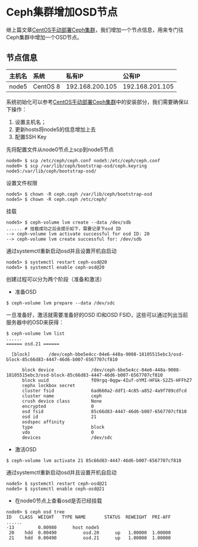 # Ceph集群增加OSD节点

继上篇文章[CentOS手动部署Ceph集群](https://ansheng.me/centos-manual-deployment-of-ceph-cluster/)，我们增加一个节点信息，用来专门往Ceph集群中增加一个OSD节点。

## 节点信息

|主机名|系统|私有IP|公有IP|
|:--|:--|:--|:--|
|node5|CentOS 8|192.168.200.105|192.168.201.105|

系统初始化可以参考[CentOS手动部署Ceph集群](https://ansheng.me/centos-manual-deployment-of-ceph-cluster/)中的安装部分，我们需要确保以下操作：

1. 设置主机名；
2. 更新hosts将node5的信息增加上去
3. 配置SSH Key

先将配置文件从node0节点上scp到node5节点

```
node0> $ scp /etc/ceph/ceph.conf node5:/etc/ceph/ceph.conf
node0> $ scp /var/lib/ceph/bootstrap-osd/ceph.keyring node5:/var/lib/ceph/bootstrap-osd/

```

设置文件权限

```
node5> $ chown -R ceph.ceph /var/lib/ceph/bootstrap-osd
node5> $ chown -R ceph.ceph /etc/ceph/

```

挂载

```
node5> $ ceph-volume lvm create --data /dev/sdb
...... # 挂载成功之后会提示如下，需要记录下osd ID
--> ceph-volume lvm activate successful for osd ID: 20
--> ceph-volume lvm create successful for: /dev/sdb

```

通过systemctl重新启动osd并且设置开机自启动

```
node5> $ systemctl restart ceph-osd@20
node5> $ systemctl enable ceph-osd@20

```

创建过程可以分为两个阶段（准备和激活）

- 准备OSD

```
$ ceph-volume lvm prepare --data /dev/sdc

```

一旦准备好，激活就需要准备好的OSD ID和OSD FSID，这些可以通过列出当前服务器中的OSD来获得：

```
$ ceph-volume lvm list
......
====== osd.21 ======

  [block]       /dev/ceph-bbe5e4cc-04e6-448a-9008-18105515ebc3/osd-block-85c66d83-4447-46d6-b007-6567707cf810

      block device              /dev/ceph-bbe5e4cc-04e6-448a-9008-18105515ebc3/osd-block-85c66d83-4447-46d6-b007-6567707cf810
      block uuid                fO9rgq-0qgw-4Iuf-oYMI-HFGk-S2ZS-HFFhZ7
      cephx lockbox secret
      cluster fsid              6ad660a2-ddf1-4c85-a852-4a9f789cdfcd
      cluster name              ceph
      crush device class        None
      encrypted                 0
      osd fsid                  85c66d83-4447-46d6-b007-6567707cf810
      osd id                    21
      osdspec affinity
      type                      block
      vdo                       0
      devices                   /dev/sdc

```

- 激活OSD

```
$ ceph-volume lvm activate 21 85c66d83-4447-46d6-b007-6567707cf810

```

通过systemctl重新启动osd并且设置开机自启动

```
node5> $ systemctl restart ceph-osd@21
node5> $ systemctl enable ceph-osd@21

```

- 在node0节点上查看osd是否已经挂载

```
node0> $ ceph osd tree
ID   CLASS  WEIGHT   TYPE NAME       STATUS  REWEIGHT  PRI-AFF
......
-13         0.00980      host node5
 20    hdd  0.00490          osd.20      up   1.00000  1.00000
 21    hdd  0.00490          osd.21      up   1.00000  1.00000

```